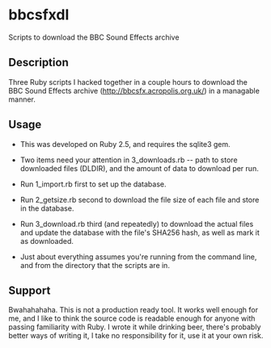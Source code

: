 # bbcsfxdl
Scripts to download the BBC Sound Effects archive

## Description
Three Ruby scripts I hacked together in a couple hours to download the BBC Sound Effects archive (http://bbcsfx.acropolis.org.uk/) in a managable manner.

## Usage
- This was developed on Ruby 2.5, and requires the sqlite3 gem.
- Two items need your attention in 3_downloads.rb -- path to store downloaded files (DLDIR), and the amount of data to download per run.

- Run 1_import.rb first to set up the database.
- Run 2_getsize.rb second to download the file size of each file and store in the database.
- Run 3_download.rb third (and repeatedly) to download the actual files and update the database with the file's SHA256 hash, as well as mark it as downloaded.

- Just about everything assumes you're running from the command line, and from the directory that the scripts are in.

## Support
Bwahahahaha. This is not a production ready tool. It works well enough for me, and I like to think the source code is readable enough for anyone with passing familiarity with Ruby. I wrote it while drinking beer, there's probably better ways of writing it, I take no responsibility for it, use it at your own risk.

